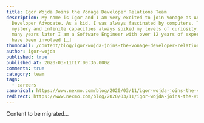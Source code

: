 ```yaml
---
title: Igor Wojda Joins the Vonage Developer Relations Team
description: My name is Igor and I am very excited to join Vonage as Android
  Developer Advocate. As a kid, I was always fascinated by computers. The
  mystery and infinite capacities always spiked my levels of curiosity. Now,
  many years later I am a Software Engineer with over 12 years of experience. I
  have been involved […]
thumbnail: /content/blog/igor-wojda-joins-the-vonage-developer-relations-team-dr/IMG_20191230_142410-1-1.jpg
author: igor-wojda
published: true
published_at: 2020-03-11T17:00:36.000Z
comments: true
category: team
tags:
  - careers
canonical: https://www.nexmo.com/blog/2020/03/11/igor-wojda-joins-the-vonage-developer-relations-team-dr
redirect: https://www.nexmo.com/blog/2020/03/11/igor-wojda-joins-the-vonage-developer-relations-team-dr
---
```


Content to be migrated...
